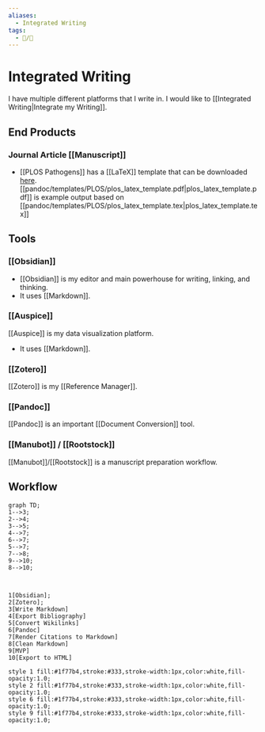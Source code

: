 ```yaml
---
aliases:
  - Integrated Writing
tags:
  - 📝/🌱
---
```


# Integrated Writing

I have multiple different platforms that I write in. I would like to [[Integrated Writing|Integrate my Writing]].

## End Products

### Journal Article [[Manuscript]]

- [[PLOS Pathogens]] has a [[LaTeX]] template that can be downloaded [here](https://journals.plos.org/plospathogens/s/file?id=SyJ3/plos-latex-template.zip). [[pandoc/templates/PLOS/plos_latex_template.pdf|plos_latex_template.pdf]] is example output based on [[pandoc/templates/PLOS/plos_latex_template.tex|plos_latex_template.tex]]

## Tools

### [[Obsidian]]

- [[Obsidian]] is my editor and main powerhouse for writing, linking, and thinking.
- It uses [[Markdown]].

### [[Auspice]]

[[Auspice]] is my data visualization platform.
- It uses [[Markdown]].

### [[Zotero]]

[[Zotero]] is my [[Reference Manager]].

### [[Pandoc]]

[[Pandoc]] is an important [[Document Conversion]] tool.

### [[Manubot]] / [[Rootstock]]

[[Manubot]]/[[Rootstock]] is a manuscript preparation workflow. 

## Workflow

```mermaid
graph TD;
1-->3;
2-->4;
3-->5;
4-->7;
6-->7;
5-->7;
7-->8;
9-->10;
8-->10;



1[Obsidian];
2[Zotero];
3[Write Markdown]
4[Export Bibliography]
5[Convert Wikilinks]
6[Pandoc]
7[Render Citations to Markdown]
8[Clean Markdown]
9[MVP]
10[Export to HTML]

style 1 fill:#1f77b4,stroke:#333,stroke-width:1px,color:white,fill-opacity:1.0;
style 2 fill:#1f77b4,stroke:#333,stroke-width:1px,color:white,fill-opacity:1.0;
style 6 fill:#1f77b4,stroke:#333,stroke-width:1px,color:white,fill-opacity:1.0;
style 9 fill:#1f77b4,stroke:#333,stroke-width:1px,color:white,fill-opacity:1.0;
```

